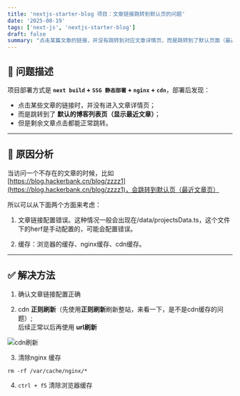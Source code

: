 ```yaml
---
title: 'nextjs-starter-blog 项目：文章链接跳转到默认页的问题'
date: '2025-08-19'
tags: ['next-js', 'nextjs-starter-blog']
draft: false
summary: "点击某篇文章的链接，并没有跳转到对应文章详情页，而是跳转到了默认页面（最近文章列表）。"
---
```


## 🐛 问题描述

项目部署方式是 **`next build` + `SSG 静态部署` + `nginx` + `cdn`**，部署后发现：  
- 点击某些文章的链接时，并没有进入文章详情页；  
- 而是跳转到了 **默认的博客列表页（显示最近文章）**；  
- 但是剩余文章点击都能正常跳转。  

---

## 🔎 原因分析

当访问一个不存在的文章的时候，比如
[https://blog.hackerbank.cn/blog/zzzz1](https://blog.hackerbank.cn/blog/zzzz1)，会跳转到默认页（最近文章页）

所以可以从下面两个方面来考虑：

1. 文章链接配置错误。这种情况一般会出现在/data/projectsData.ts，这个文件下的herf是手动配置的，可能会配置错误。

2. 缓存：浏览器的缓存、nginx缓存、cdn缓存。
---

## ✅ 解决方法
1. 确认文章链接配置正确

2. cdn **正则刷新**（先使用**正则刷新**刷新整站，来看一下，是不是cdn缓存的问题）;   
 后续正常以后再使用 **url刷新**

![cdn刷新](/static/images/nextjs-starter-blog/cdn-refresh.png)

3. 清除nginx 缓存
```shell
rm -rf /var/cache/nginx/*
```
4. `ctrl + f5` 清除浏览器缓存

